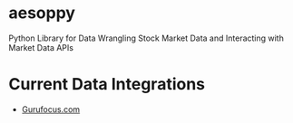 # aesoppy
Python Library for Data Wrangling Stock Market Data and Interacting with Market Data APIs


# Current Data Integrations 
- [Gurufocus.com](https://www.gurufocus.com)

